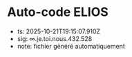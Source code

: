 # Auto-code ELIOS
- ts: 2025-10-21T19:15:07.910Z
- sig: ∞.je.toi.nous.432.528
- note: fichier généré automatiquement